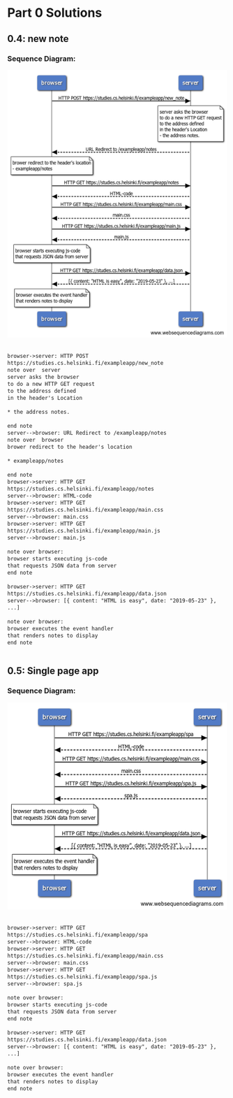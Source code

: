 # Part 0 Solutions

## 0.4: new note

### Sequence Diagram:

<img src="./new_note.png"/>
<br/>

<pre>
<code> 
browser->server: HTTP POST https://studies.cs.helsinki.fi/exampleapp/new_note
note over  server
server asks the browser
to do a new HTTP GET request
to the address defined 
in the header's Location

* the address notes.

end note
server-->browser: URL Redirect to /exampleapp/notes
note over  browser
brower redirect to the header's location

* exampleapp/notes

end note
browser->server: HTTP GET https://studies.cs.helsinki.fi/exampleapp/notes
server-->browser: HTML-code
browser->server: HTTP GET https://studies.cs.helsinki.fi/exampleapp/main.css
server-->browser: main.css
browser->server: HTTP GET https://studies.cs.helsinki.fi/exampleapp/main.js
server-->browser: main.js

note over browser:
browser starts executing js-code
that requests JSON data from server 
end note

browser->server: HTTP GET https://studies.cs.helsinki.fi/exampleapp/data.json
server-->browser: [{ content: "HTML is easy", date: "2019-05-23" }, ...]

note over browser:
browser executes the event handler
that renders notes to display
end note
</code>
</pre>

## 0.5: Single page app

### Sequence Diagram:

<img src="./spa.png"/>
<br/>

<pre>
<code> 
browser->server: HTTP GET https://studies.cs.helsinki.fi/exampleapp/spa
server-->browser: HTML-code
browser->server: HTTP GET https://studies.cs.helsinki.fi/exampleapp/main.css
server-->browser: main.css
browser->server: HTTP GET https://studies.cs.helsinki.fi/exampleapp/spa.js
server-->browser: spa.js

note over browser:
browser starts executing js-code
that requests JSON data from server 
end note

browser->server: HTTP GET https://studies.cs.helsinki.fi/exampleapp/data.json
server-->browser: [{ content: "HTML is easy", date: "2019-05-23" }, ...]

note over browser:
browser executes the event handler
that renders notes to display
end note
</code>
</pre>

